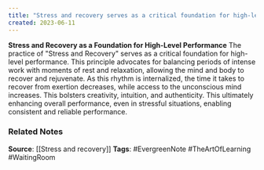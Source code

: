 ```yaml
---
title: "Stress and recovery serves as a critical foundation for high-level performance, allowing individuals whom mastered the practice to tap into their potential in any situation"
created: 2023-06-11
---
```


**Stress and Recovery as a Foundation for High-Level Performance**
The practice of "Stress and Recovery" serves as a critical foundation for high-level performance. This principle advocates for balancing periods of intense work with moments of rest and relaxation, allowing the mind and body to recover and rejuvenate. As this rhythm is internalized, the time it takes to recover from exertion decreases, while access to the unconscious mind increases. This bolsters creativity, intuition, and authenticity. This ultimately enhancing overall performance, even in stressful situations, enabling consistent and reliable performance.

### Related Notes
**Source**: [[Stress and recovery]]
**Tags**: #EvergreenNote #TheArtOfLearning #WaitingRoom


